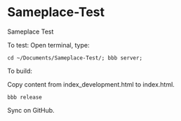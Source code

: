 Sameplace-Test
==============

Sameplace Test

To test:
Open terminal, type:

`cd ~/Documents/Sameplace-Test/; bbb server;`

To build:

Copy content from index_development.html to index.html.

`bbb release`

Sync on GitHub.